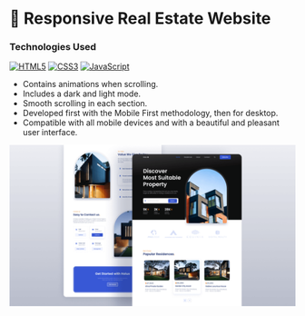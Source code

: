 # 🏡 Responsive Real Estate Website

### Technologies Used
[![HTML5](https://img.shields.io/badge/-%23E34F26.svg?style=flat-square&logo=html5&logoColor=white)](https://github.com/zubbypeculiar)
[![CSS3](https://img.shields.io/badge/-%231572B6.svg?style=flat-square&logo=css3&logoColor=white)](https://github.com/zubbypeculiar)
[![JavaScript](https://img.shields.io/badge/-%23323330.svg?style=flat-square&logo=javascript&logoColor=%23F7DF1E)](https://github.com/zubbypeculiar)

- Contains animations when scrolling.
- Includes a dark and light mode.
- Smooth scrolling in each section.
- Developed first with the Mobile First methodology, then for desktop.
- Compatible with all mobile devices and with a beautiful and pleasant user interface.

![preview img](preview.png)
